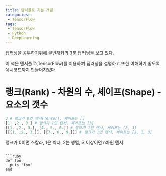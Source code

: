 ```yaml
---
title: 텐서플로 기본 개념
categories:
 - TensorFlow
tags:
 - TensorFlow
 - Python
 - DeepLearning
---
```


딥러닝을 공부하기위해 골빈해커의 3분 딥러닝을 보고 있다.

이 책은 텐서플로(TensorFlow)를 이용하여 딥러닝을 설명하고 또한 이해하기 쉽도록 예시코드까지 만들어져있다.

# 랭크(Rank) - 차원의 수, 셰이프(Shape) - 요소의 갯수

```python
3 # 랭크가 0인 텐서(Tensor), 셰이프는 []
[1. ,2., 3.] # 랭크가 1인 텐서, 셰이프는 [3]
[[1. ,2., 3.], [4., 5., 6.]] # 랭크가 1인 텐서, 셰이프는 [2, 3]
[[[1. ,2., 3.]], [[7., 8., 9.]]] # 랭크가 1인 텐서, 셰이프는 [2, 1, 3]
```
랭크가 0이면 스칼라, 1은 벡터, 2는 행렬, 3 이상이면 n차원 텐서
```

```ruby
def foo
  puts 'foo'
end
```
